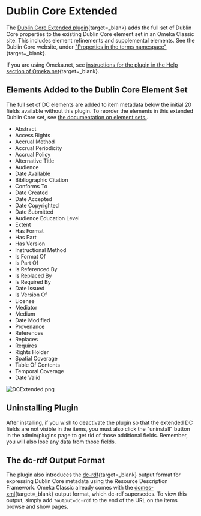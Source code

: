 # Dublin Core Extended

The [Dublin Core Extended plugin](https://omeka.org/classic/plugins/DublinCoreExtended/){target=_blank} adds the full set of Dublin Core properties to the existing Dublin Core element set in an Omeka Classic site. This includes element refinements and supplemental elements. See the Dublin Core website, under ["Properties in the terms namespace"](http://dublincore.org/documents/dcmi-terms/#H2){target=_blank}.

If you are using Omeka.net, see [instructions for the plugin in the Help section of Omeka.net](http://info.omeka.net/build-a-website/manage-themes-and-plugins/dublin-core-extended/){target=_blank}.

## Elements Added to the Dublin Core Element Set 

The full set of DC elements are added to item metadata below the initial 20 fields available without this plugin. To reorder the elements in this extended Dublin Core set, see [the documentation on element sets.](../Admin/Settings/Element_Sets.md).

-   Abstract
-   Access Rights
-   Accrual Method
-   Accrual Periodicity
-   Accrual Policy
-   Alternative Title
-   Audience
-   Date Available
-   Bibliographic Citation
-   Conforms To
-   Date Created
-   Date Accepted
-   Date Copyrighted
-   Date Submitted
-   Audience Education Level
-   Extent
-   Has Format
-   Has Part
-   Has Version
-   Instructional Method
-   Is Format Of
-   Is Part Of
-   Is Referenced By
-   Is Replaced By
-   Is Required By
-   Date Issued
-   Is Version Of
-   License
-   Mediator
-   Medium
-   Date Modified
-   Provenance
-   References
-   Replaces
-   Requires
-   Rights Holder
-   Spatial Coverage
-   Table Of Contents
-   Temporal Coverage
-   Date Valid

![DCExtended.png](../doc_files/plugin_images/DCExtended.png)

## Uninstalling Plugin 

After installing, if you wish to deactivate the plugin so that the extended DC fields are not visible in the items, you must also click the "uninstall" button in the admin/plugins page to get rid of those additional fields. Remember, you will also lose any data from those fields.

## The dc-rdf Output Format 

The plugin also introduces the [dc-rdf](https://www.dublincore.org/specifications/dublin-core/dc-rdf/){target=_blank} output format for expressing Dublin Core metadata using the Resource Description Framework. Omeka Classic already comes with the [dcmes-xml](https://www.dublincore.org/specifications/dublin-core/dcmes-xml/){target=_blank} output format, which dc-rdf supersedes. To view this output, simply add `?output=dc-rdf` to the end of the URL on the items browse and show pages.
